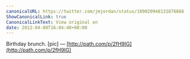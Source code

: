 ```yaml
---
canonicalURL: https://twitter.com/jmjordan/status/189020948131876866
ShowCanonicalLink: true
CanonicalLinkText: View original on
date: 2012-04-08T16:04:40+00:00
---
```

Birthday brunch. [pic] — [http://path.com/p/2fH9IG](http://path.com/p/2fH9IG)